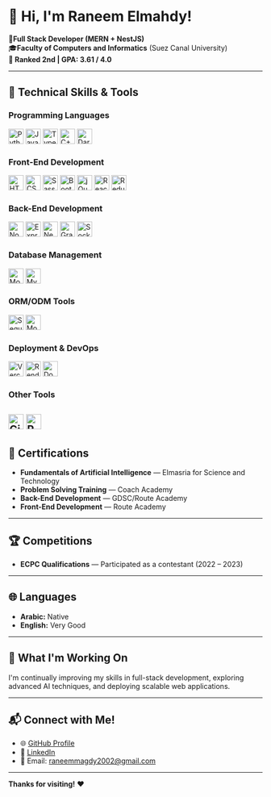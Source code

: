# 👋 Hi, I'm Raneem Elmahdy!

🌟**Full Stack Developer (MERN + NestJS)**  
🎓**Faculty of Computers and Informatics** (Suez Canal University)  
**🥈 Ranked 2nd | GPA: 3.61 / 4.0**

---

## 🚀 Technical Skills & Tools

### Programming Languages  
<img src="https://cdn.jsdelivr.net/gh/devicons/devicon/icons/python/python-original.svg" width="30" alt="Python" /> <img src="https://cdn.jsdelivr.net/gh/devicons/devicon/icons/javascript/javascript-original.svg" width="30" alt="JavaScript" /> <img src="https://cdn.jsdelivr.net/gh/devicons/devicon/icons/typescript/typescript-original.svg" width="30" alt="TypeScript" /> <img src="https://cdn.jsdelivr.net/gh/devicons/devicon/icons/cplusplus/cplusplus-original.svg" width="30" alt="C++" /> <img src="https://cdn.jsdelivr.net/gh/devicons/devicon/icons/dart/dart-original.svg" width="30" alt="Dart" />

### Front-End Development  
<img src="https://cdn.jsdelivr.net/gh/devicons/devicon/icons/html5/html5-original.svg" width="30" alt="HTML5" /> <img src="https://cdn.jsdelivr.net/gh/devicons/devicon/icons/css3/css3-original.svg" width="30" alt="CSS3" /> <img src="https://cdn.jsdelivr.net/gh/devicons/devicon/icons/sass/sass-original.svg" width="30" alt="Sass" /> <img src="https://cdn.jsdelivr.net/gh/devicons/devicon/icons/bootstrap/bootstrap-original.svg" width="30" alt="Bootstrap" /> <img src="https://cdn.jsdelivr.net/gh/devicons/devicon/icons/jquery/jquery-original.svg" width="30" alt="jQuery" /> <img src="https://cdn.jsdelivr.net/gh/devicons/devicon/icons/react/react-original.svg" width="30" alt="React" /> <img src="https://cdn.jsdelivr.net/gh/devicons/devicon/icons/redux/redux-original.svg" width="30" alt="Redux" />

### Back-End Development  
<img src="https://cdn.jsdelivr.net/gh/devicons/devicon/icons/nodejs/nodejs-original.svg" width="30" alt="Node.js" /> <img src="https://cdn.jsdelivr.net/gh/devicons/devicon/icons/express/express-original.svg" width="30" alt="Express.js" /> <img src="https://cdn.jsdelivr.net/gh/devicons/devicon@latest/icons/nestjs/nestjs-original.svg" width="30" alt="NestJS" /> <img src="https://cdn.jsdelivr.net/gh/devicons/devicon/icons/graphql/graphql-plain.svg" width="30" alt="GraphQL" /> <img src="https://cdn.jsdelivr.net/gh/devicons/devicon/icons/socketio/socketio-original.svg" width="30" alt="Socket.IO" />

### Database Management  
<img src="https://cdn.jsdelivr.net/gh/devicons/devicon/icons/mongodb/mongodb-original.svg" width="30" alt="MongoDB" /> <img src="https://cdn.jsdelivr.net/gh/devicons/devicon/icons/mysql/mysql-original.svg" width="30" alt="MySQL" />

### ORM/ODM Tools  
<img src="https://cdn.jsdelivr.net/gh/devicons/devicon/icons/sequelize/sequelize-original.svg" width="30" alt="Sequelize" /> <img src="https://cdn.jsdelivr.net/gh/devicons/devicon/icons/mongoose/mongoose-original.svg" width="30" alt="Mongoose" />

### Deployment & DevOps  
<img src="https://cdn.jsdelivr.net/gh/devicons/devicon@latest/icons/vercel/vercel-original.svg" width="30" alt="Vercel" /> <img src="https://raw.githubusercontent.com/raneemmagdy/raneemmagdy/main/assets/render-icon.svg" width="30" alt="Render" /> <img src="https://cdn.jsdelivr.net/gh/devicons/devicon/icons/docker/docker-original.svg" width="30" alt="Docker" />

### Other Tools  
<img src="https://cdn.jsdelivr.net/gh/devicons/devicon/icons/git/git-original.svg" width="30" alt="Git" /> <img src="https://cdn.jsdelivr.net/gh/devicons/devicon/icons/postman/postman-original.svg" width="30" alt="Postman" />
---

## 🏅 Certifications  

- **Fundamentals of Artificial Intelligence** — Elmasria for Science and Technology  
- **Problem Solving Training** — Coach Academy  
- **Back-End Development** — GDSC/Route Academy  
- **Front-End Development** — Route Academy  

---

## 🏆 Competitions  

- **ECPC Qualifications** — Participated as a contestant (2022 – 2023)

---

## 🌐 Languages  

- **Arabic:** Native  
- **English:** Very Good  

---

## 🎯 What I'm Working On  
I'm continually improving my skills in full-stack development, exploring advanced AI techniques, and deploying scalable web applications.  

---

## 📬 Connect with Me!  

- 🌐 [GitHub Profile](https://github.com/raneemmagdy)  
- 🔗 [LinkedIn](https://www.linkedin.com/in/raneem-elmahdy-56495b2a4)  
- 💬 Email: raneemmagdy2002@gmail.com  

---

**Thanks for visiting!** ❤️

